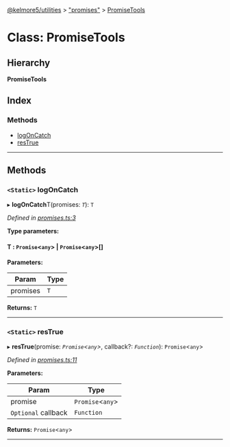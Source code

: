 [@kelmore5/utilities](../README.md) > ["promises"](../modules/_promises_.md) > [PromiseTools](../classes/_promises_.promisetools.md)

# Class: PromiseTools

## Hierarchy

**PromiseTools**

## Index

### Methods

* [logOnCatch](_promises_.promisetools.md#logoncatch)
* [resTrue](_promises_.promisetools.md#restrue)

---

## Methods

<a id="logoncatch"></a>

### `<Static>` logOnCatch

▸ **logOnCatch**T(promises: *`T`*): `T`

*Defined in [promises.ts:3](https://github.com/kelmore5/javascript-utilities/blob/33ea4fd/lib/promises.ts#L3)*

**Type parameters:**

#### T :   `Promise`<`any`> &#124; `Promise`<`any`>[]

**Parameters:**

| Param | Type |
| ------ | ------ |
| promises | `T` |

**Returns:** `T`

___
<a id="restrue"></a>

### `<Static>` resTrue

▸ **resTrue**(promise: *`Promise`<`any`>*, callback?: *`Function`*): `Promise`<`any`>

*Defined in [promises.ts:11](https://github.com/kelmore5/javascript-utilities/blob/33ea4fd/lib/promises.ts#L11)*

**Parameters:**

| Param | Type |
| ------ | ------ |
| promise | `Promise`<`any`> |
| `Optional` callback | `Function` |

**Returns:** `Promise`<`any`>

___

